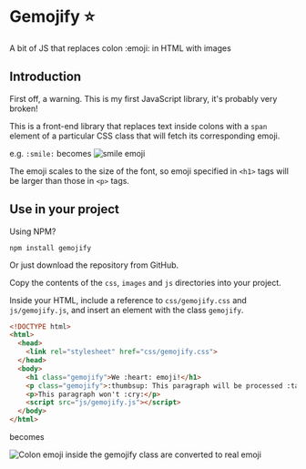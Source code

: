 # Gemojify :star:
A bit of JS that replaces colon :emoji: in HTML with images

## Introduction
First off, a warning. This is my first JavaScript library, it's probably very broken!

This is a front-end library that replaces text inside colons with a `span` element of a particular CSS class that will fetch its corresponding emoji.

e.g. `:smile:` becomes ![smile emoji](https://dl.dropboxusercontent.com/u/13316703/gemojify/smile.png)

The emoji scales to the size of the font, so emoji specified in `<h1>` tags will be larger than those in `<p>` tags.

## Use in your project

Using NPM?

```
npm install gemojify
```

Or just download the repository from GitHub.

Copy the contents of the `css`, `images` and `js` directories into your project.

Inside your HTML, include a reference to `css/gemojify.css` and `js/gemojify.js`, and insert an element with the class `gemojify`.

```html
<!DOCTYPE html>
<html>
  <head>
    <link rel="stylesheet" href="css/gemojify.css">
  </head>
  <body>
    <h1 class="gemojify">We :heart: emoji!</h1>
    <p class="gemojify">:thumbsup: This paragraph will be processed :tada:</p>
    <p>This paragraph won't :cry:</p>
    <script src="js/gemojify.js"></script>
  </body>
</html>
```

becomes

![Colon emoji inside the gemojify class are converted to real emoji](https://dl.dropboxusercontent.com/u/13316703/gemojify/gemojify_demo.png)
